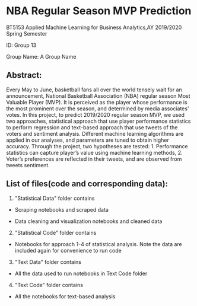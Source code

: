 # NBA Regular Season MVP Prediction

BT5153 Applied Machine Learning for Business Analytics,AY 2019/2020 Spring Semester

ID: Group 13

Group Name: A Group Name

## Abstract: 
Every May to June, basketball fans all over the world tensely wait for an announcement, National Basketball Association (NBA) regular season Most Valuable Player (MVP). It is perceived as the player whose performance is the most prominent over the season, and determined by media associates’ votes. In this project, to predict 2019/2020 regular season MVP, we used two approaches, statistical approach that use player performance statistics to perform regression and text-based approach that use tweets of the voters and sentiment analysis. Different machine learning algorithms are applied in our analyses, and parameters are tuned to obtain higher accuracy. Through the project, two hypotheses are tested: 1. Performance statistics can capture player’s value using machine learning methods, 2. Voter’s preferences are reflected in their tweets, and are observed from tweets sentiment.

## List of files(code and corresponding data):

1. "Statistical Data" folder contains

* Scraping notebooks and scraped data

* Data cleaning and visualization notebooks and cleaned data

2. "Statistical Code" folder contains

* Notebooks for approach 1-4 of statistical analysis. Note the data are included again for convenience to run code

3. "Text Data" folder contains 

* All the data used to run notebooks in Text Code folder

4. "Text Code" folder contains 

* All the notebooks for text-based analysis


